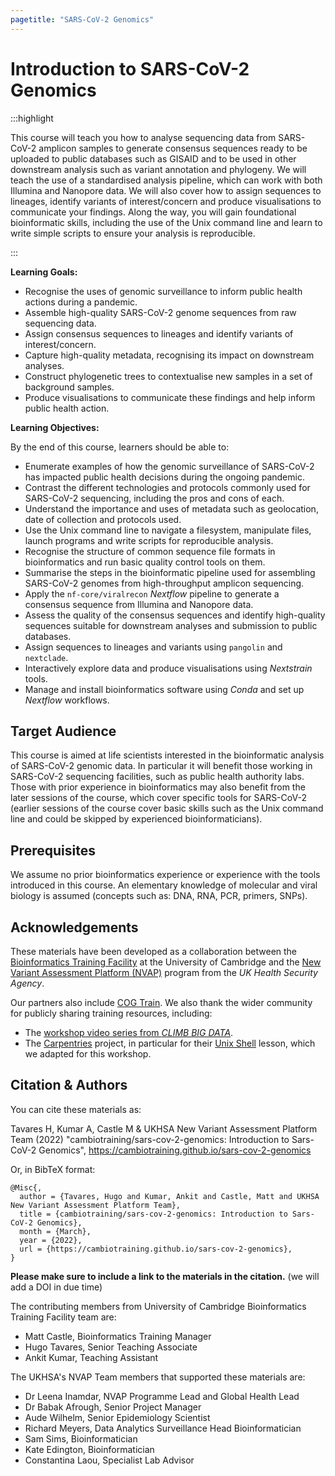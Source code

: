 ```yaml
---
pagetitle: "SARS-CoV-2 Genomics"
---
```


# Introduction to SARS-CoV-2 Genomics

:::highlight

This course will teach you how to analyse sequencing data from SARS-CoV-2 amplicon samples to generate consensus sequences ready to be uploaded to public databases such as GISAID and to be used in other downstream analysis such as variant annotation and phylogeny. 
We will teach the use of a standardised analysis pipeline, which can work with both Illumina and Nanopore data. 
We will also cover how to assign sequences to lineages, identify variants of interest/concern and produce visualisations to communicate your findings. 
Along the way, you will gain foundational bioinformatic skills, including the use of the Unix command line and learn to write simple scripts to ensure your analysis is reproducible. 

:::

**Learning Goals:**

- Recognise the uses of genomic surveillance to inform public health actions during a pandemic. 
- Assemble high-quality SARS-CoV-2 genome sequences from raw sequencing data.
- Assign consensus sequences to lineages and identify variants of interest/concern.
- Capture high-quality metadata, recognising its impact on downstream analyses.
- Construct phylogenetic trees to contextualise new samples in a set of background samples.
- Produce visualisations to communicate these findings and help inform public health action. 

**Learning Objectives:**

By the end of this course, learners should be able to:

- Enumerate examples of how the genomic surveillance of SARS-CoV-2 has impacted public health decisions during the ongoing pandemic. 
- Contrast the different technologies and protocols commonly used for SARS-CoV-2 sequencing, including the pros and cons of each. 
- Understand the importance and uses of metadata such as geolocation, date of collection and protocols used. 
- Use the Unix command line to navigate a filesystem, manipulate files, launch programs and write scripts for reproducible analysis.
- Recognise the structure of common sequence file formats in bioinformatics and run basic quality control tools on them.
- Summarise the steps in the bioinformatic pipeline used for assembling SARS-CoV-2 genomes from high-throughput amplicon sequencing.
- Apply the `nf-core/viralrecon` _Nextflow_ pipeline to generate a consensus sequence from Illumina and Nanopore data.
- Assess the quality of the consensus sequences and identify high-quality sequences suitable for downstream analyses and submission to public databases.
- Assign sequences to lineages and variants using `pangolin` and `nextclade`.
- Interactively explore data and produce visualisations using _Nextstrain_ tools.
- Manage and install bioinformatics software using _Conda_ and set up _Nextflow_ workflows.


## Target Audience

This course is aimed at life scientists interested in the bioinformatic analysis of SARS-CoV-2 genomic data. 
In particular it will benefit those working in SARS-CoV-2 sequencing facilities, such as public health authority labs. 
Those with prior experience in bioinformatics may also benefit from the later sessions of the course, which cover specific tools for SARS-CoV-2 (earlier sessions of the course cover basic skills such as the Unix command line and could be skipped by experienced bioinformaticians).


## Prerequisites

We assume no prior bioinformatics experience or experience with the tools introduced in this course. 
An elementary knowledge of molecular and viral biology is assumed (concepts such as: DNA, RNA, PCR, primers, SNPs).

<!-- 
## Schedule 

:::warning
This is a rough working draft to run across half-day sessions (3-4h long).
Only after the first run will we have a more concrete idea of timings.
:::

| | Session | Duration (estimate) |
|--:|:--|:--|
| Day 1 | [Introduction to SARS-CoV-2 Genomics](01-intro.html) | 1h |
|       | [Introduction to the Unix Command Line](02-unix.html) | 3h |
| Day 2 | [Introduction to NGS Sequencing](03-intro_ngs.html) | 2h |
|       | [SARS-CoV-2 Reference-based Consensus Assembly](04-artic_nextflow.html) | 2h |
| Day 3 | [Lineage Assignment and Variant Classification](05-lineage_assignment.html) | 2h |
|       | [Building phylogenetic trees](06-phylogeny.html) | 2h |
| Day 4 | [Managing and Installing Software](07-nextflow_conda_setup.html) | 2h |
|       | Q&A | 1h |
 -->

## Acknowledgements

These materials have been developed as a collaboration between the [Bioinformatics Training Facility](https://bioinfotraining.bio.cam.ac.uk/) at the University of Cambridge and the [New Variant Assessment Platform (NVAP)](https://www.gov.uk/guidance/new-variant-assessment-platform) program from the _UK Health Security Agency_.

Our partners also include [COG Train](https://www.cogconsortium.uk/cog-train/about-cog-train/).
We also thank the wider community for publicly sharing training resources, including: 

- The [workshop video series from _CLIMB BIG DATA_](https://www.youtube.com/channel/UCdiGIIyryQL3x-Og5uiY1rw).
- The [Carpentries](https://carpentries.org/) project, in particular for their [Unix Shell](https://swcarpentry.github.io/shell-novice/) lesson, which we adapted for this workshop. 


## Citation & Authors

You can cite these materials as: 

Tavares H, Kumar A, Castle M & UKHSA New Variant Assessment Platform Team (2022) "cambiotraining/sars-cov-2-genomics: Introduction to Sars-CoV-2 Genomics", https://cambiotraining.github.io/sars-cov-2-genomics

Or, in BibTeX format:

```
@Misc{,
  author = {Tavares, Hugo and Kumar, Ankit and Castle, Matt and UKHSA New Variant Assessment Platform Team},
  title = {cambiotraining/sars-cov-2-genomics: Introduction to Sars-CoV-2 Genomics},
  month = {March},
  year = {2022},
  url = {https://cambiotraining.github.io/sars-cov-2-genomics},
}
```

**Please make sure to include a link to the materials in the citation.** (we will add a DOI in due time)

The contributing members from University of Cambridge Bioinformatics Training Facility team are:

- Matt Castle, Bioinformatics Training Manager
- Hugo Tavares, Senior Teaching Associate
- Ankit Kumar, Teaching Assistant

The UKHSA's NVAP Team members that supported these materials are:

- Dr Leena Inamdar, NVAP Programme Lead and Global Health Lead
- Dr Babak Afrough, Senior Project Manager
- Aude Wilhelm, Senior Epidemiology Scientist
- Richard Meyers, Data Analytics Surveillance Head Bioinformatician
- Sam Sims, Bioinformatician
- Kate Edington, Bioinformatician
- Constantina Laou, Specialist Lab Advisor
